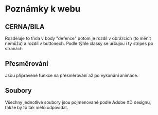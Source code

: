 # Poznámky k webu

## CERNA/BILA

Rozděluje to třída v body "defence" potom je rozdíl v obrázcích (to měnit nemůžu) a rozdíl v buttonech. 
Podle týhle classy se určujou i ty stripes po stranách

## Přesměrování

Jsou připravené funkce na přesměrování až po vykonání animace.

## Soubory

Všechny jednotlivé soubory jsou pojmenované podle Adobe XD designu, takže by to tak mělo odpovídat.